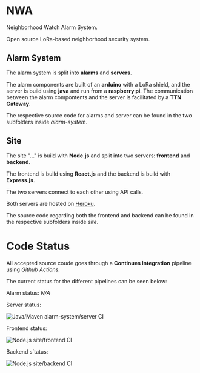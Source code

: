 # NWA

Neighborhood Watch Alarm System. 

Open source LoRa-based neighborhood security system.

## Alarm System

The alarm system is split into **alarms** and **servers**.

The alarm components are built of an **arduino** with a LoRa shield, and the server is build using **java** and run from a **raspberry pi**. The communication between the alarm compontents and the server is facilitated by a **TTN Gateway**.

The respective source code for alarms and server can be found in the two subfolders inside *alarm-system*.

## Site

The site "..." is build with **Node.js** and split into two servers: **frontend** and **backend**.

The frontend is build using **React.js** and the backend is build with **Express.js**.

The two servers connect to each other using API calls.

Both servers are hosted on [Heroku](https://www.Heroku.com).

The source code regarding both the frontend and backend can be found in the respective subfolders inside *site*.

# Code Status

All accepted source coude goes through a **Continues Integration** pipeline using *Github Actions*.

The current status for the different pipelines can be seen below:

Alarm status:
*N/A*

Server status:

![Java/Maven alarm-system/server CI](https://github.com/simoneengelbr/nwa/workflows/Java/Maven%20alarm-system/server%20CI/badge.svg)

Frontend status:

![Node.js site/frontend CI](https://github.com/simoneengelbr/nwa/workflows/Node.js%20site/frontend%20CI/badge.svg)

Backend s´tatus:

![Node.js site/backend CI](https://github.com/simoneengelbr/nwa/workflows/Node.js%20site/backend%20CI/badge.svg)
